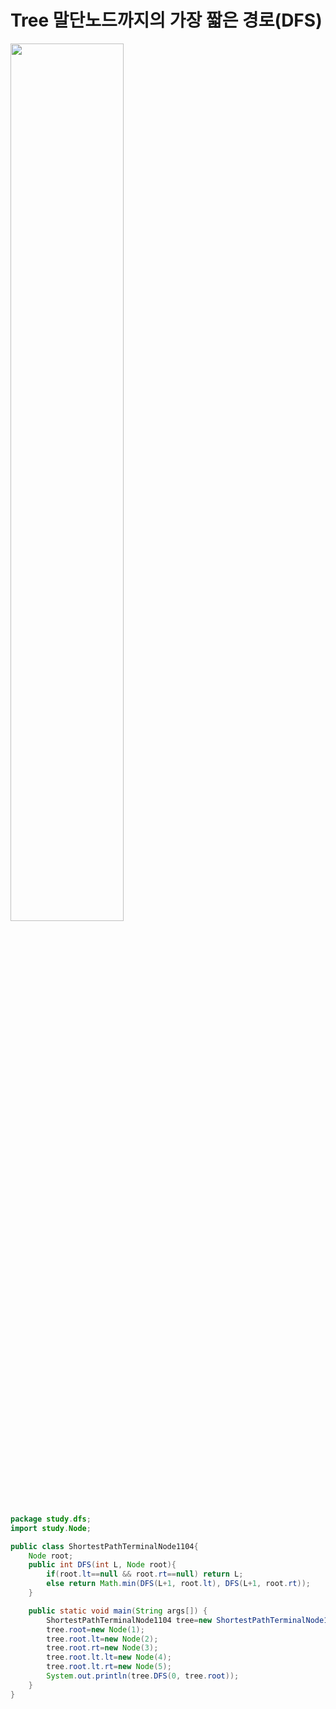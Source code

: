 # Tree 말단노드까지의 가장 짧은 경로(DFS)

<img src="https://user-images.githubusercontent.com/44156173/142771048-10f24e16-fb5f-4fc6-8404-11f8e60d3412.png" width="60%">


```java
package study.dfs;
import study.Node;

public class ShortestPathTerminalNode1104{
    Node root;
    public int DFS(int L, Node root){
        if(root.lt==null && root.rt==null) return L;
        else return Math.min(DFS(L+1, root.lt), DFS(L+1, root.rt));
    }

    public static void main(String args[]) {
        ShortestPathTerminalNode1104 tree=new ShortestPathTerminalNode1104();
        tree.root=new Node(1);
        tree.root.lt=new Node(2);
        tree.root.rt=new Node(3);
        tree.root.lt.lt=new Node(4);
        tree.root.lt.rt=new Node(5);
        System.out.println(tree.DFS(0, tree.root));
    }
}

```
